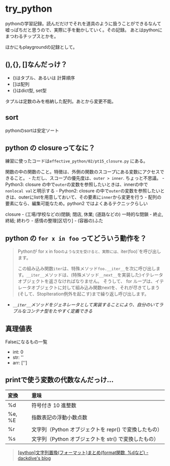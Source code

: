 # try_python

pythonの学習記録。読んだだけでそれを道具のように扱うことができるなんて嘘っぱちだと思うので、実際に手を動かしていく。その記録。
あとはpythonにまつわるチップスとかを。

ほかにもplaygroundの記録として。


## (),{}, []なんだっけ？
 - ()はタプル、あるいは 計算順序
 - []は配列
 - {}はdict型, set型
 
 タプルは定数のみを格納した配列。あとから変更不能。


## sort
pythonのsortは安定ソート


## python の closureってなに？

練習に使ったコードは`effective_python/02/pt15_closure.py` にある。
 
関数の中の関数のこと。特徴は、外側の関数のスコープにある変数にアクセスできること。
    - ただし、スコープの優先度は、`outer > inner`. ちょっと不思議。
    - Python3: closure の中で`outer`の変数を参照したいときは、innerの中で`nonlocal val`と明示する
    - Python2: closure の中で`outer`の変数を参照したいときは、outerにlistを用意しておいて、その要素に`inner`から変更を行う
        - 配列の要素になら、編集可能なため。python2 ではよくあるテクニックらしい
     
closure
    - (工場/学校などの)閉鎖; 閉店, 休業; (道路などの) 一時的な閉鎖
    - 終止,終結; 終わり 
    - 感情の整理[区切り]
    - (容器の)ふた


## python の `for x in foo` ってどういう動作を？
> Pythonが for x in foo`のような文を受けると、実際には、`iter(foo)`を呼び出します。
>
> この組み込み関数`iter`は、特殊メソッド`foo.__iter__`を次に呼び出します。`__iter__`メソッドは、(特殊メソッド`__next__`を実装した)イテレータオブジェクトを返さなければなりません。
> そうして、 for ループは、イテレータオブジェクトに対して組み込み関数nextを、それが尽きてしまう(そして、StopIteration例外を起こす)まで繰り返し呼び出します。

 - *`__iter__`メソッドをジェネレータとして実装することにより、自分のいてラブルなコンテナ型をたやすく定義できる*

## 真理値表

Falseになるもの一覧
 - int: 0
 - str: ''
 - arr: ['']


## printで使う変数の代数なんだっけ…

| 変換 | 意味 |
| :------- | :------- |
| %d | 符号付き 10 進整数 |
| %e, %E | 指数表記の浮動小数点数 |
| %r | 文字列（Python オブジェクトを repr() で変換したもの） |
| %s | 文字列（Python オブジェクトを str() で変換したもの）  |

> [[python]文字列置換(フォーマット)まとめ(format関数, %dなど) - dackdive's blog](https://dackdive.hateblo.jp/entry/2014/11/15/001318)
